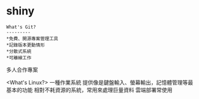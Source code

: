 # shiny
    What's Git?
    ---------
    *免費、開源專案管理工具
    *記錄版本更動情形
    *分散式系統
    *可離線工作
多人合作專案

<What's Linux?>
一種作業系統
提供像是鍵盤輸入、螢幕輸出，記憶體管理等最基本的功能
相對不耗資源的系統，常用來處理巨量資料
雲端部署常使用

